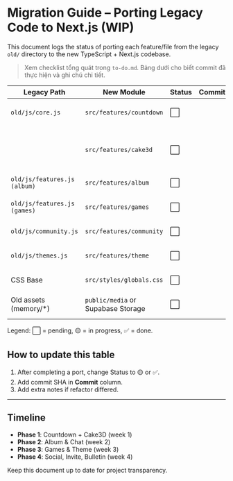 # Migration Guide – Porting Legacy Code to Next.js (WIP)

This document logs the status of porting each feature/file from the legacy `old/` directory to the new TypeScript + Next.js codebase.

> Xem checklist tổng quát trong `to-do.md`. Bảng dưới cho biết commit đã thực hiện và ghi chú chi tiết.

| Legacy Path | New Module | Status | Commit | Notes |
|-------------|-----------|--------|--------|-------|
| `old/js/core.js` | `src/features/countdown` | ⬜ |  | Extract countdown logic |
|               | `src/features/cake3d` | ⬜ |  | Three.js port with react-three-fiber |
| `old/js/features.js (album)` | `src/features/album` | ⬜ |  | Swiper gallery |
| `old/js/features.js (games)` | `src/features/games` | ⬜ |  | Lazy dynamic import |
| `old/js/community.js` | `src/features/community` | ⬜ |  | Realtime chat |
| `old/js/themes.js` | `src/features/theme` | ⬜ |  | Season & festival theme |
| CSS Base | `src/styles/globals.css` | ⬜ |  | Tailwind layer |
| Old assets (memory/*) | `public/media` or Supabase Storage | ⬜ |  | Batch upload script |

Legend: ⬜ = pending, 🟡 = in progress, ✅ = done.

## How to update this table
1. After completing a port, change Status to 🟡 or ✅.
2. Add commit SHA in **Commit** column.
3. Add extra notes if refactor differed.

---

## Timeline
- **Phase 1**: Countdown + Cake3D (week 1)
- **Phase 2**: Album & Chat (week 2)
- **Phase 3**: Games & Theme (week 3)
- **Phase 4**: Social, Invite, Bulletin (week 4)

Keep this document up to date for project transparency.
